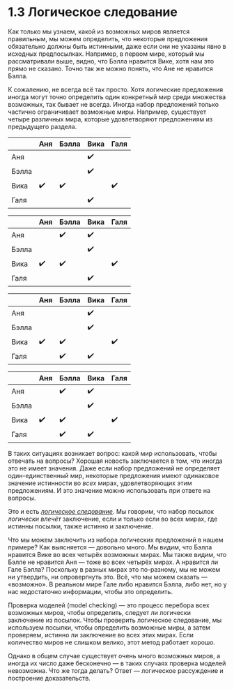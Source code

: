 # 1.3 Логическое следование

Как только мы узнаем, какой из возможных миров является правильным, мы можем определить, что некоторые предложения обязательно должны быть истинными, даже если они не указаны явно в исходных предпосылках. Например, в первом мире, который мы рассматривали выше, видно, что Бэлла нравится Вике, хотя нам это прямо не сказано. Точно так же можно понять, что Ане не нравится Бэлла.

К сожалению, не всегда всё так просто. Хотя логические предложения иногда могут точно определить один конкретный мир среди множества возможных, так бывает не всегда. Иногда набор предложений только частично ограничивает возможные миры. Например, существует четыре различных мира, которые удовлетворяют предложениям из предыдущего раздела.

<div class="table-container-lecture">
  <div class="table-wrapper">
    <table>
      <thead>
        <tr>
          <th></th>
          <th>Аня</th>
          <th>Бэлла</th>
          <th>Вика</th>
          <th>Галя</th>
        </tr>
      </thead>
      <tbody>
        <tr>
          <td>Аня</td>
          <td></td>
          <td></td>
          <td>✔️</td>
          <td></td>
        </tr>
        <tr>
          <td>Бэлла</td>
          <td></td>
          <td></td>
          <td>✔️</td>
          <td></td>
        </tr>
        <tr>
          <td>Вика</td>
          <td>✔️</td>
          <td>✔️</td>
          <td></td>
          <td>✔️</td>
        </tr>
        <tr>
          <td>Галя</td>
          <td></td>
          <td></td>
          <td>✔️</td>
          <td></td>
      </tbody>
    </table>
  </div>
    
  <div class="table-wrapper">
    <table>
      <thead>
        <tr>
          <th></th>
          <th>Аня</th>
          <th>Бэлла</th>
          <th>Вика</th>
          <th>Галя</th>
        </tr>
      </thead>
      <tbody>
        <tr>
          <td>Аня</td>
          <td></td>
          <td>✔️</td>
          <td>✔️</td>
          <td></td>
        </tr>
        <tr>
          <td>Бэлла</td>
          <td></td>
          <td></td>
          <td>✔️</td>
          <td></td>
        </tr>
        <tr>
          <td>Вика</td>
          <td>✔️</td>
          <td>✔️</td>
          <td></td>
          <td>✔️</td>
        </tr>
        <tr>
          <td>Галя</td>
          <td></td>
          <td></td>
          <td>✔️</td>
          <td></td>
      </tbody>
    </table>
  </div>

  <div class="table-wrapper">
    <table>
      <thead>
        <tr>
          <th></th>
          <th>Аня</th>
          <th>Бэлла</th>
          <th>Вика</th>
          <th>Галя</th>
        </tr>
      </thead>
      <tbody>
        <tr>
          <td>Аня</td>
          <td></td>
          <td></td>
          <td>✔️</td>
          <td></td>
        </tr>
        <tr>
          <td>Бэлла</td>
          <td></td>
          <td></td>
          <td>✔️</td>
          <td></td>
        </tr>
        <tr>
          <td>Вика</td>
          <td>✔️</td>
          <td>✔️</td>
          <td></td>
          <td>✔️</td>
        </tr>
        <tr>
          <td>Галя</td>
          <td></td>
          <td>✔️</td>
          <td>✔️</td>
          <td></td>
      </tbody>
    </table>
  </div>
    
  <div class="table-wrapper">
    <table>
      <thead>
        <tr>
          <th></th>
          <th>Аня</th>
          <th>Бэлла</th>
          <th>Вика</th>
          <th>Галя</th>
        </tr>
      </thead>
      <tbody>
        <tr>
          <td>Аня</td>
          <td></td>
          <td>✔️</td>
          <td>✔️</td>
          <td></td>
        </tr>
        <tr>
          <td>Бэлла</td>
          <td></td>
          <td></td>
          <td>✔️</td>
          <td></td>
        </tr>
        <tr>
          <td>Вика</td>
          <td>✔️</td>
          <td>✔️</td>
          <td></td>
          <td>✔️</td>
        </tr>
        <tr>
          <td>Галя</td>
          <td></td>
          <td>✔️</td>
          <td>✔️</td>
          <td></td>
      </tbody>
    </table>    
  </div>
</div>

В таких ситуациях возникает вопрос: какой мир использовать, чтобы отвечать на вопросы? Хорошая новость заключается в том, что иногда это не имеет значения. Даже если набор предложений не определяет один-единственный мир, некоторые предложения имеют одинаковое значение истинности во _всех_ мирах, удовлетворяющих этим предложениям. И это значение можно использовать при ответе на вопросы.

Это и есть _[логическое следование](https://azbyka.ru/otechnik/Spravochniki/slovar-po-logike/191)_. Мы говорим, что набор посылок _логически влечёт_ заключение, если и только если во всех мирах, где истинны посылки, также истинно и заключение.

Что мы можем заключить из набора логических предложений в нашем примере? Как выясняется — довольно много. Мы видим, что Бэлла нравится Вике во всех четырёх возможных мирах. Мы также видим, что Бэлле не нравится Аня — тоже во всех четырёх мирах.
А нравится ли Гале Бэлла? Поскольку в разных мирах это по-разному, мы не можем ни утвердить, ни опровергнуть это. Всё, что мы можем сказать — «возможно». В реальном мире Гале либо нравится Бэлла, либо нет, но у нас недостаточно информации, чтобы это определить.

Проверка моделей (model checking) — это процесс перебора всех возможных миров, чтобы определить, следует ли логически заключение из посылок. Чтобы проверить логическое следование, мы используем посылки, чтобы определить возможные миры, а затем проверяем, истинно ли заключение во всех этих мирах.
Если количество миров не слишком велико, этот метод работает хорошо.

Однако в общем случае существует очень много возможных миров, а иногда их число даже бесконечно — в таких случаях проверка моделей невозможна.
Что же тогда делать? Ответ — логическое рассуждение и построение доказательств.